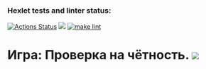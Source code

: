 ### Hexlet tests and linter status:
[![Actions Status](https://github.com/Takaiva/frontend-project-lvl1/workflows/hexlet-check/badge.svg)](https://github.com/Takaiva/frontend-project-lvl1/actions)
<a href="https://codeclimate.com/github/codeclimate/codeclimate/maintainability"><img src="https://api.codeclimate.com/v1/badges/a99a88d28ad37a79dbf6/maintainability" /></a>
[![make lint](https://github.com/Takaiva/frontend-project-lvl1/actions/workflows/linter-check.yml/badge.svg?branch=main)](https://github.com/Takaiva/frontend-project-lvl1/actions/workflows/linter-check.yml)
<h1> Игра: Проверка на чётность.
<a href="https://asciinema.org/a/LWQ4EMJ8yrmcUSsVbrRQ5ifNX" target="_blank"><img src="https://asciinema.org/a/LWQ4EMJ8yrmcUSsVbrRQ5ifNX.svg" /></a>
